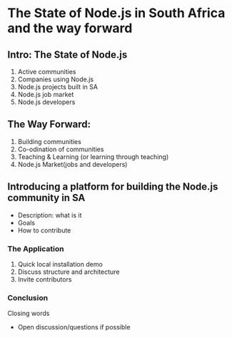 # The State of Node.js in South Africa and the way forward

Intro: The State of Node.js
---------------------------

 1. Active communities
 2. Companies using Node.js
 3. Node.js projects built in SA
 4. Node.js job market
 5. Node.js developers

The Way Forward: 
----------------
1. Building communities
2. Co-odination of communities
3. Teaching & Learning (or learning through teaching)
4. Node.js Market(jobs and developers)


Introducing a platform for building the Node.js community in SA
---------------------------------------------------------------
 - Description: what is it
 - Goals
 - How to contribute

### The Application
 1. Quick local installation demo
 2. Discuss structure and architecture
 3. Invite contributors

### Conclusion
Closing words 
* Open discussion/questions if possible

